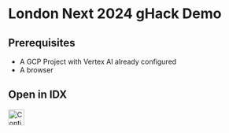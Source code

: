 # London Next 2024 gHack Demo

## Prerequisites

* A GCP Project with Vertex AI already configured
* A browser

## Open in IDX

<a href="https://idx.google.com/import?url=https%3A%2F%2Fgithub.com%2Fnohe427%2Flon-next-24">
  <img
    height="32"
    alt="Continue in IDX"
    src="https://cdn.idx.dev/btn/continue_dark_32.svg">
</a>